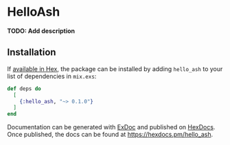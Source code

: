 # HelloAsh

**TODO: Add description**

## Installation

If [available in Hex](https://hex.pm/docs/publish), the package can be installed
by adding `hello_ash` to your list of dependencies in `mix.exs`:

```elixir
def deps do
  [
    {:hello_ash, "~> 0.1.0"}
  ]
end
```

Documentation can be generated with [ExDoc](https://github.com/elixir-lang/ex_doc)
and published on [HexDocs](https://hexdocs.pm). Once published, the docs can
be found at <https://hexdocs.pm/hello_ash>.

